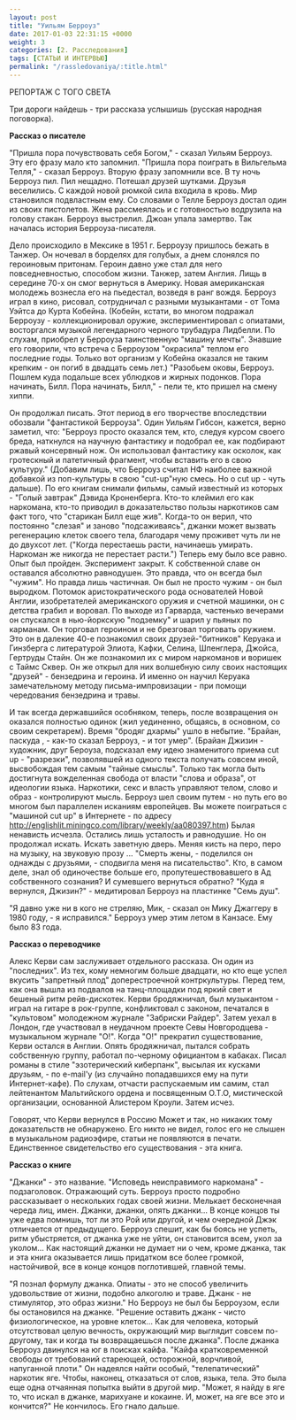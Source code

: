 ```yaml
---
layout: post
title: "Уильям Берроуз"
date: 2017-01-03 22:31:15 +0000
weight: 3
categories: [2. Расследования]
tags: [СТАТЬИ И ИНТЕРВЬЮ]
permalink: "/rassledovaniya/:title.html"
---
```

РЕПОРТАЖ С ТОГО СВЕТА

Три дороги найдешь - три рассказа услышишь (русская народная поговорка).

<b>Рассказ о писателе</b>

"Пришла пора почувствовать себя Богом," - сказал Уильям Берроуз. Эту его фразу мало кто запомнил. "Пришла пора поиграть в Вильгельма Телля," - сказал Берроуз. Вторую фразу запомнили все. В ту ночь Берроуз пил. Пил нещадно. Потешал друзей шутками. Друзья веселились. С каждой новой рюмкой сила входила в кровь. Мир становился подвластным ему. Со словами о Телле Берроуз достал один из своих пистолетов. Жена рассмеялась и с готовностью водрузила на голову стакан. Берроуз выстрелил. Джоан упала замертво. Так началась история Берроуза-писателя.

Дело происходило в Мексике в 1951 г. Берроузу пришлось бежать в Танжер. Он ночевал в борделях для голубых, а днем слонялся по героиновым притонам. Героин давно уже стал для него повседневностью, способом жизни. Танжер, затем Англия. Лищь в середине 70-х он смог вернуться в Америку. Новая американская молодежь вознесла его на пьедестал, возведя в ранг вождя. Берроуз играл в кино, рисовал, сотрудничал с разными музыкантами - от Тома Уэйтса до Курта Кобейна. (Кобейн, кстати, во многом подражал Берроузу - коллекционировал оружие, экспериментировал с опиатами, восторгался музыкой легендарного черного трубадура Лидбелли. По слухам, приобрел у Берроуза таинственную "машину мечты". Знавшие его говорили, что встреча с Берроузом "окрасила" теплом его последние годы. Только вот организм у Кобейна оказался не таким крепким - он погиб в двадцать семь лет.) "Разобьем оковы, Берроуз. Пошлем куда подальше всех ублюдков и жирных подонков. Пора начинать, Билл. Пора начинать, Билл," - пели те, кто пришел на смену хиппи.

Он продолжал писать. Этот период в его творчестве впоследствии обозвали "фантастикой Берроуза". Один Уильям Гибсон, кажется, верно заметил, что: "Берроуз просто оказался тем, кто, следуя курсом своего бреда, наткнулся на научную фантастику и подобрал ее, как подбирают ржавый консервный нож. Он использовал фантастику как осколок, как гротескный и патетичный фрагмент, чтобы вставить его в свою культуру." (Добавим лишь, что Берроуз считал НФ наиболее важной добавкой из поп-культуры в свою "cut-up"ную смесь. Но о cut up - чуть дальше). По его книгам снимали фильмы, самый известный из которых - "Голый завтрак" Дэвида Кроненберга. Кто-то клеймил его как наркомана, кто-то приводил в доказательство пользы наркотиков сам факт того, что "старикан Билл еще жив". Когда-то он верил, что постоянно "слезая" и заново "подсаживаясь", джанки может вызвать регенерацию клеток своего тела, благодаря чему проживет чуть ли не до двухсот лет. ("Когда перестаешь расти, начинаешь умирать. Наркоман же никогда не перестает расти.") Теперь ему было все равно. Опыт был пройден. Эксперимент закрыт. К собственной славе он оставался абсолютно равнодушен. Это правда, что он всегда был "чужим". Но правда лишь частичная. Он был не просто чужим - он был выродком. Потомок аристократического рода основателей Новой Англии, изобретателей американского оружия и счетной машинки, он с детства грабил и воровал. По выходе из Гарварда, частенько вечерами он спускался в нью-йоркскую "подземку" и шарил у пьяных по карманам. Он торговал героином и не брезговал торговать оружием. Это он в далекие 40-е познакомил своих друзей-"битников" Керуака и Гинзберга с литературой Элиота, Кафки, Селина, Шпенглера, Джойса, Гертруды Стайн. Он же познакомил их с миром наркоманов и воришек с Таймс Сквер. Он же открыл для них волшебную силу своих настоящих "друзей" - бензедрина и героина. И именно он научил Керуака замечательному методу письма-импровизации - при помощи чередования бензедрина и травы.

И так всегда державшийся особняком, теперь, после возвращения он оказался полностью одинок (жил уединенно, общаясь, в основном, со своим секретарем). Время "бродяг дхармы" ушло в небытие. "Брайан, паскуда , - как-то сказал Берроуз, - и тот умер". (Брайан Джизин - художник, друг Бероуза, подсказал ему идею знаменитого приема cut up - "разрезки", позволявшей из одного текста получать совсем иной, высвобождая тем самым "тайные смыслы". Только так могла быть достигнута вожделенная свобода от власти "слова и образа", от идеологии языка. Наркотики, секс и власть управляют телом, слово и образ - контролируют мысль. Берроуз шел своим путем - но путь его во многом был параллелен исканиям европейцев. Вы можете поиграться с "машиной cut up" в Интернете - по адресу http://englishlit.miningco.com/library/weekly/aa080397.htm) Былая ненависть исчезла. Остались лишь усталость и равнодушие. Но он продолжал искать. Искать заветную дверь. Меняя кисть на перо, перо на музыку, на звуковую прозу ... "Смерть жены, - поделился он однажды с друзьями, - сподвигла меня на писательство". Кто, в самом деле, знал об одиночестве больше его, пропутешествовавшего в Ад собственного сознания? И сумевшего вернуться обратно? "Куда я вернулся, Джизин?" - медитировал Берроуз на пластинке "Семь душ".

"Я давно уже ни в кого не стреляю, Мик, - сказал он Мику Джаггеру в 1980 году, - я исправился." Берроуз умер этим летом в Канзасе. Ему было 83 года.

<b>Рассказ о переводчике</b>

Алекс Керви сам заслуживает отдельного рассказа. Он один из "последних". Из тех, кому немногим больше двадцати, но кто еще успел вкусить "запретный плод" доперестроечной контркультуры. Перед тем, как она вышла из подвалов на танц-площадки под яркий свет и бешеный ритм рейв-дискотек. Керви бродяжничал, был музыкантом - играл на гитаре в рок-группе, конфликтовал с законом, печатался в "культовом" молодежном журнале "Забриски Райдер". Затем уехал в Лондон, где участвовал в неудачном проекте Севы Новгородцева - музыкальном журнале "О!". Когда "О!" прекратил существование, Керви остался в Англии. Опять бродяжничал, пытался собрать собственную группу, работал по-черному официантом в кабаках. Писал романы в стиле "эзотерический киберпанк", высылая их кусками друзьям, - по e-mail'у (из случайно попадавшихся ему на пути Интернет-кафе). По слухам, отчасти распускаемым им самим, стал лейтенантом Мальтийского ордена и посвященным О.Т.О, мистической организации, основанной Алистером Кроули. Затем исчез.

Говорят, что Керви вернулся в Россию Может и так, но никаких тому доказательств не обнаружено. Его никто не видел, голос его не слышен в музыкальном радиоэфире, статьи не появляются в печати. Единственное свидетельство его существования - эта книга.

<b>Рассказ о книге</b>

"Джанки" - это название. "Исповедь неисправимого наркомана" - подзаголовок. Отражающий суть. Берроуз просто подробно рассказывает о нескольких годах своей жизни. Мелькает бесконечная череда лиц, имен. Джанки, джанки, опять джанки... В конце концов ты уже едва помнишь, тот ли это Рой или другой, и чем очередной Джэк отличается от предыдущего. Берроуз спешит, как бы боясь не успеть, ритм убыстряется, от джанка уже не уйти, он становится всем, укол за уколом... Как настоящий джанки не думает ни о чем, кроме джанка, так и эта книга оказывается лишь придатком все более громкой, настойчивой, все в конце концов поглотившей, главной темы.

"Я познал формулу джанка. Опиаты - это не способ увеличить удовольствие от жизни, подобно алкоголю и траве. Джанк - не стимулятор, это образ жизни." Но Берроуз не был бы Берроузом, если бы остановился на джанке. "Решение оставить джанк - чисто физиологическое, на уровне клеток... Как для человека, который отсутствовал целую вечность, окружающий мир выглядит совсем по-другому, так и когда ты возвращаешься после джанка". После джанка Берроуз двинулся на юг в поисках кайфа. "Кайфа кратковременной свободы от требований стареющей, осторожной, ворчливой, напуганной плоти." Он надеялся найти особый, "телепатический" наркотик яге. Чтобы, наконец, отказаться от слов, языка, тела. Это была еще одна отчаянная попытка выйти в другой мир. "Может, я найду в яге то, что искал в джанке, марихуане и кокаине. И, может, на яге все это и кончится?" Не кончилось. Его гнало дальше.
